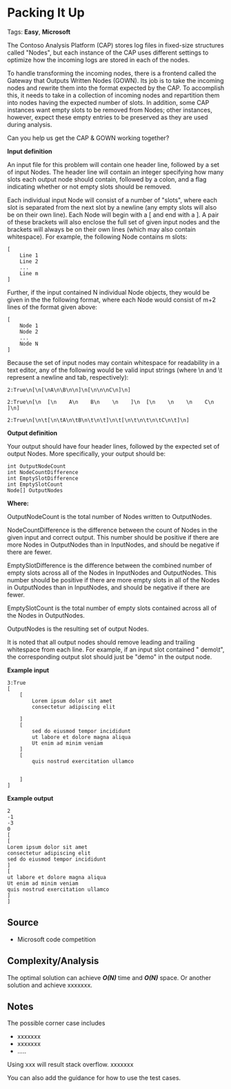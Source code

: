 [comment]: <> (This is a comment, it will not be included. For every question commit to the repository, you should put this readme file in the question/problem folder as a readme file, rename it to README.md)

# Packing It Up
Tags: __Easy__, __Microsoft__

The Contoso Analysis Platform (CAP) stores log files in fixed-size structures called "Nodes", but each instance of the CAP uses different settings to optimize how the incoming logs are stored in each of the nodes.

To handle transforming the incoming nodes, there is a frontend called the Gateway that Outputs Written Nodes (GOWN). Its job is to take the incoming nodes and rewrite them into the format expected by the CAP. To accomplish this, it needs to take in a collection of incoming nodes and repartition them into nodes having the expected number of slots. In addition, some CAP instances want empty slots to be removed from Nodes; other instances, however, expect these empty entries to be preserved as they are used during analysis.

Can you help us get the CAP & GOWN working together?

__Input definition__

An input file for this problem will contain one header line, followed by a set of input Nodes. The header line will contain an integer specifying how many slots each output node should contain, followed by a colon, and a flag indicating whether or not empty slots should be removed.

Each individual input Node will consist of a number of "slots", where each slot is separated from the next slot by a newline (any empty slots will also be on their own line). Each Node will begin with a [ and end with a ]. A pair of these brackets will also enclose the full set of given input nodes and the brackets will always be on their own lines (which may also contain whitespace). For example, the following Node contains m slots:
```
[
    Line 1
    Line 2
    ...
    Line m
]
```
Further, if the input contained N individual Node objects, they would be given in the the following format, where each Node would consist of m+2 lines of the format given above:
```
[
    Node 1
    Node 2
    ...
    Node N
]
```
Because the set of input nodes may contain whitespace for readability in a text editor, any of the following would be valid input strings (where \n and \t represent a newline and tab, respectively):
```
2:True\n[\n[\nA\n\B\n\n]\n[\n\n\nC\n]\n]

2:True\n[\n  [\n    A\n    B\n    \n    ]\n  [\n    \n    \n    C\n  ]\n]

2:True\n[\n\t[\n\tA\n\tB\n\t\n\t]\n\t[\n\t\n\t\n\tC\n\t]\n]
```
__Output definition__

Your output should have four header lines, followed by the expected set of output Nodes. More specifically, your output should be:
```
int OutputNodeCount
int NodeCountDifference
int EmptySlotDifference
int EmptySlotCount
Node[] OutputNodes
```
__Where:__

OutputNodeCount is the total number of Nodes written to OutputNodes.

NodeCountDifference is the difference between the count of Nodes in the given input and correct output. This number should be positive if there are more Nodes in OutputNodes than in InputNodes, and should be negative if there are fewer.

EmptySlotDifference is the difference between the combined number of empty slots across all of the Nodes in InputNodes and OutputNodes. This number should be positive if there are more empty slots in all of the Nodes in OutputNodes than in InputNodes, and should be negative if there are fewer.

EmptySlotCount is the total number of empty slots contained across all of the Nodes in OutputNodes.

OutputNodes is the resulting set of output Nodes.

It is noted that all output nodes should remove leading and trailing whitespace from each line. For example, if an input slot contained " demo\t", the corresponding output slot should just be "demo" in the output node.

__Example input__
```
3:True
[
	[
		Lorem ipsum dolor sit amet
		consectetur adipiscing elit

	]
	[
		sed do eiusmod tempor incididunt
		ut labore et dolore magna aliqua
		Ut enim ad minim veniam
	]
	[
		quis nostrud exercitation ullamco


	]
]
```
__Example output__
```
2
-1
-3
0
[
[
Lorem ipsum dolor sit amet
consectetur adipiscing elit
sed do eiusmod tempor incididunt
]
[
ut labore et dolore magna aliqua
Ut enim ad minim veniam
quis nostrud exercitation ullamco
]
]
```



## Source
[comment]: <> (brief intro to the source of this question. e.g.,)
* Microsoft code competition

## Complexity/Analysis
The optimal solution can achieve ___O(N)___ time and ___O(N)___ space. Or another solution and achieve xxxxxxx.

## Notes
The possible corner case includes
* xxxxxxx
* xxxxxxx
* .....

Using xxx will result stack overflow. xxxxxxx

You can also add the guidance for how to use the test cases.
